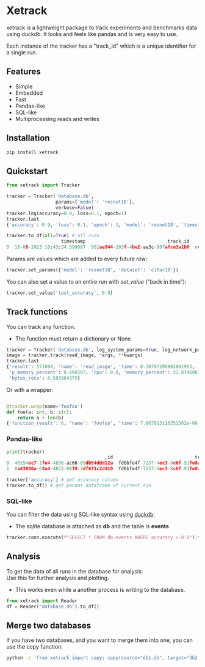 # Xetrack
xetrack is a lightweight package to track experiments and benchmarks data using duckdb.
It looks and feels like pandas and is very easy to use.   

Each instance of the tracker has a "track_id" which is a unique identifier for a single run.

## Features
* Simple
* Embedded 
* Fast
* Pandas-like
* SQL-like
* Multiprocessing reads and writes

## Installation
```bash
pip install xetrack
```

## Quickstart

```python
from xetrack import Tracker

tracker = Tracker('database.db',
                  params={'model': 'resnet18'},
                  verbose=False)
tracker.log(accuracy=0.9, loss=0.1, epoch=1)
tracker.last
{'accuracy': 0.9, 'loss': 0.1, 'epoch': 1, 'model': 'resnet18', 'timestamp': '18-08-2023 11:02:35.162360', 'track_id': 'cd8afc54-5992-4828-893d-a4cada28dba5'}

tracker.to_df(all=True) # all runs
                    timestamp                              track_id     model  accuracy  epoch  loss
0  18-08-2023 10:43:34.599687  961ae844-203f-4be2-ae3c-907afce3a1b0  resnet18       0.9      1   0.1

```
Params are values which are added to every future row:

```python
tracker.set_params({'model': 'resnet18', 'dataset': 'cifar10'})
```

You can also set a value to an entire run with *set_value* ("back in time"):

```python
tracker.set_value('test_accuracy', 0.9)
```

## Track functions
You can track any function.
* The function must return a dictionary or None

```python
tracker = Tracker('database.db', log_system_params=True, log_network_params=True, measurement_interval=0.1)
image = tracker.track(read_image, *args, **kwargs)
tracker.last
{'result': 571084, 'name': 'read_image', 'time': 0.30797290802001953, 'error': '', 'disk_percent': 0.6,
 'p_memory_percent': 0.496507, 'cpu': 0.0, 'memory_percent': 32.874608, 'bytes_sent': 0.0078125,
 'bytes_recv': 0.583984375}
```
Or with a wrapper:
```python

@tracker.wrap(name='foofoo')
def foo(a: int, b: str):
    return a + len(b)
{'function_result': 6, 'name': 'foofoo', 'time': 7.867813110351562e-06, 'error': '', 'args': "[1, 'hello']", 'kwargs': '{}', 'disk_percent': 0, 'p_memory_percent': 0, 'cpu': 0, 'memory_percent': 0, 'bytes_sent': 0.0, 'bytes_recv': 0.0, 'model': 'lightgbm', 'timestamp': '18-08-2023 10:59:26.011938', 'track_id': 'a6f99e21-dfd8-4056-98e5-46b2a76fab41'}
```


### Pandas-like
```python
print(tracker)
                                    _id                              track_id                 date    b    a  accuracy
0  48154ec7-1fe4-4896-ac66-89db54ddd12a  fd0bfe4f-7257-4ec3-8c6f-91fe8ae67d20  16-08-2023 00:21:46  2.0  1.0       NaN
1  8a43000a-03a4-4822-98f8-4df671c2d410  fd0bfe4f-7257-4ec3-8c6f-91fe8ae67d20  16-08-2023 00:24:21  NaN  NaN       1.0

tracker['accuracy'] # get accuracy column
tracker.to_df() # get pandas dataframe of current run

```

### SQL-like
You can filter the data using SQL-like syntax using [duckdb](https://duckdb.org/docs):
* The sqlite database is attached as **db** and the table is **events**
```python
tracker.conn.execute(f"SELECT * FROM db.events WHERE accuracy > 0.8").fetchall()
```

## Analysis
To get the data of all runs in the database for analysis:   
Use this for further analysis and plotting.
* This works even while a another process is writing to the database.

```python
from xetrack import Reader
df = Reader('database.db').to_df() 
```

## Merge two databases
If you have two databases, and you want to merge them into one, you can use the copy function:
```bash
python -c 'from xetrack import copy; copy(source="db1.db", target="db2.db")'
```